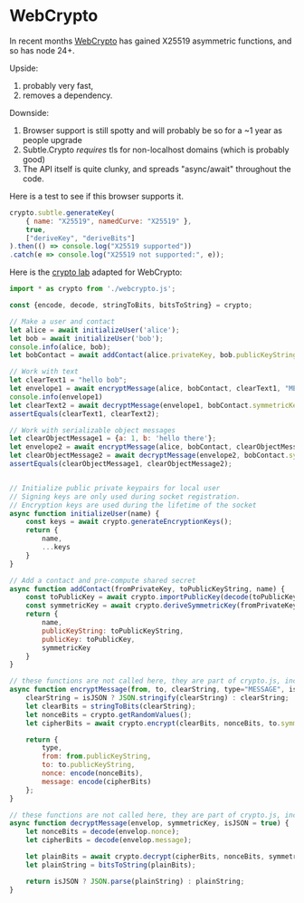 # WebCrypto

In recent months [WebCrypto](https://developer.mozilla.org/en-US/docs/Web/API/Web_Crypto_API) has gained X25519 asymmetric functions, and so has node 24+.

Upside:
1. probably very fast, 
2. removes a dependency.

Downside:
1. Browser support is still spotty and will probably be so for a ~1 year as people upgrade
2. Subtle.Crypto *requires* tls for non-localhost domains (which is probably good)
3. The API itself is quite clunky, and spreads "async/await" throughout the code.

Here is a test to see if this browser supports it.
```js
crypto.subtle.generateKey(
    { name: "X25519", namedCurve: "X25519" },
    true,
    ["deriveKey", "deriveBits"]
).then(() => console.log("X25519 supported"))
.catch(e => console.log("X25519 not supported:", e));
```

Here is the [crypto lab](crypto.md) adapted for WebCrypto:
```js
import * as crypto from './webcrypto.js';

const {encode, decode, stringToBits, bitsToString} = crypto;

// Make a user and contact 
let alice = await initializeUser('alice');
let bob = await initializeUser('bob');
console.info(alice, bob);
let bobContact = await addContact(alice.privateKey, bob.publicKeyString, 'bob');

// Work with text
let clearText1 = "hello bob";
let envelope1 = await encryptMessage(alice, bobContact, clearText1, "MESSAGE", false);
console.info(envelope1)
let clearText2 = await decryptMessage(envelope1, bobContact.symmetricKey, false);
assertEquals(clearText1, clearText2);

// Work with serializable object messages
let clearObjectMessage1 = {a: 1, b: 'hello there'};
let envelope2 = await encryptMessage(alice, bobContact, clearObjectMessage1);
let clearObjectMessage2 = await decryptMessage(envelope2, bobContact.symmetricKey);
assertEquals(clearObjectMessage1, clearObjectMessage2);


// Initialize public private keypairs for local user
// Signing keys are only used during socket registration.
// Encryption keys are used during the lifetime of the socket
async function initializeUser(name) {
    const keys = await crypto.generateEncryptionKeys();
    return {
        name,
        ...keys
    }
}

// Add a contact and pre-compute shared secret
async function addContact(fromPrivateKey, toPublicKeyString, name) {
    const toPublicKey = await crypto.importPublicKey(decode(toPublicKeyString));
    const symmetricKey = await crypto.deriveSymmetricKey(fromPrivateKey, toPublicKey);
    return {
        name,
        publicKeyString: toPublicKeyString,
        publicKey: toPublicKey,
        symmetricKey
    }
}

// these functions are not called here, they are part of crypto.js, included only for reference.
async function encryptMessage(from, to, clearString, type="MESSAGE", isJSON = true) {
    clearString = isJSON ? JSON.stringify(clearString) : clearString;
    let clearBits = stringToBits(clearString);
    let nonceBits = crypto.getRandomValues();
    let cipherBits = await crypto.encrypt(clearBits, nonceBits, to.symmetricKey);

    return {
        type,
        from: from.publicKeyString,
        to: to.publicKeyString,
        nonce: encode(nonceBits),
        message: encode(cipherBits)
    };
}

// these functions are not called here, they are part of crypto.js, included only for reference.
async function decryptMessage(envelop, symmetricKey, isJSON = true) {
    let nonceBits = decode(envelop.nonce);
    let cipherBits = decode(envelop.message);

    let plainBits = await crypto.decrypt(cipherBits, nonceBits, symmetricKey);
    let plainString = bitsToString(plainBits);

    return isJSON ? JSON.parse(plainString) : plainString;
}

```
